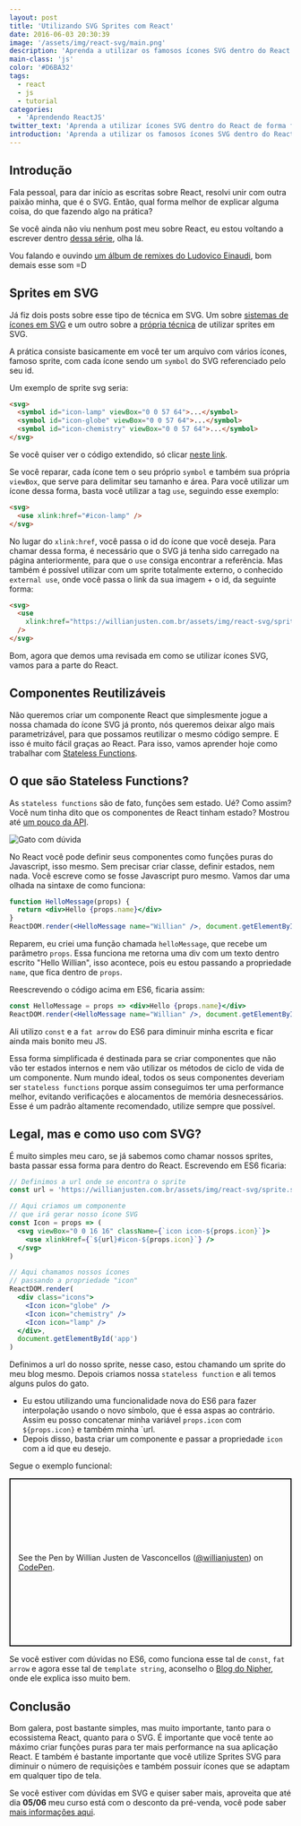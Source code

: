 ```yaml
---
layout: post
title: 'Utilizando SVG Sprites com React'
date: 2016-06-03 20:30:39
image: '/assets/img/react-svg/main.png'
description: 'Aprenda a utilizar os famosos ícones SVG dentro do React de forma bem fácil com Stateless Functions.'
main-class: 'js'
color: '#D6BA32'
tags:
  - react
  - js
  - tutorial
categories:
  - 'Aprendendo ReactJS'
twitter_text: 'Aprenda a utilizar ícones SVG dentro do React de forma fácil.'
introduction: 'Aprenda a utilizar os famosos ícones SVG dentro do React de forma bem fácil.'
---
```


## Introdução

Fala pessoal, para dar início as escritas sobre React, resolvi unir com outra paixão minha, que é o SVG. Então, qual forma melhor de explicar alguma coisa, do que fazendo algo na prática?

Se você ainda não viu nenhum post meu sobre React, eu estou voltando a escrever dentro [dessa série](https://willianjusten.com.br/series/#aprendendo-reactjs), olha lá.

Vou falando e ouvindo [um álbum de remixes do Ludovico Einaudi](https://open.spotify.com/album/5vvLGd70sOZSZddNnIejFv), bom demais esse som =D

## Sprites em SVG

Já fiz dois posts sobre esse tipo de técnica em SVG. Um sobre [sistemas de ícones em SVG](https://willianjusten.com.br/sistemas-de-icones-em-svg/) e um outro sobre a [própria técnica](https://willianjusten.com.br/usando-svg-sprites/) de utilizar sprites em SVG.

A prática consiste basicamente em você ter um arquivo com vários ícones, famoso sprite, com cada ícone sendo um `symbol` do SVG referenciado pelo seu id.

Um exemplo de sprite svg seria:

```html
<svg>
  <symbol id="icon-lamp" viewBox="0 0 57 64">...</symbol>
  <symbol id="icon-globe" viewBox="0 0 57 64">...</symbol>
  <symbol id="icon-chemistry" viewBox="0 0 57 64">...</symbol>
</svg>
```

Se você quiser ver o código extendido, só clicar [neste link](https://willianjusten.com.br/assets/img/react-svg/sprite.svg).

Se você reparar, cada ícone tem o seu próprio `symbol` e também sua própria `viewBox`, que serve para delimitar seu tamanho e área. Para você utilizar um ícone dessa forma, basta você utilizar a tag `use`, seguindo esse exemplo:

```html
<svg>
  <use xlink:href="#icon-lamp" />
</svg>
```

No lugar do `xlink:href`, você passa o id do ícone que você deseja. Para chamar dessa forma, é necessário que o SVG já tenha sido carregado na página anteriormente, para que o `use` consiga encontrar a referência. Mas também é possível utilizar com um sprite totalmente externo, o conhecido `external use`, onde você passa o link da sua imagem + o id, da seguinte forma:

```html
<svg>
  <use
    xlink:href="https://willianjusten.com.br/assets/img/react-svg/sprite.svg#icon-lamp"
  />
</svg>
```

Bom, agora que demos uma revisada em como se utilizar ícones SVG, vamos para a parte do React.

## Componentes Reutilizáveis

Não queremos criar um componente React que simplesmente jogue a nossa chamada do ícone SVG já pronto, nós queremos deixar algo mais parametrizável, para que possamos reutilizar o mesmo código sempre. E isso é muito fácil graças ao React. Para isso, vamos aprender hoje como trabalhar com [Stateless Functions](https://facebook.github.io/react/docs/reusable-components.html#stateless-functions).

## O que são Stateless Functions?

As `stateless functions` são de fato, funções sem estado. Ué? Como assim? Você num tinha dito que os componentes de React tinham estado? Mostrou até [um pouco da API](https://willianjusten.com.br/o-basico-da-api-do-reactjs/).

![Gato com dúvida](https://warosu.org/data/fa/img/0063/58/1371640339134.png)

No React você pode definir seus componentes como funções puras do Javascript, isso mesmo. Sem precisar criar classe, definir estados, nem nada. Você escreve como se fosse Javascript puro mesmo. Vamos dar uma olhada na sintaxe de como funciona:

```jsx
function HelloMessage(props) {
  return <div>Hello {props.name}</div>
}
ReactDOM.render(<HelloMessage name="Willian" />, document.getElementById('app'))
```

Reparem, eu criei uma função chamada `helloMessage`, que recebe um parâmetro `props`. Essa funciona me retorna uma div com um texto dentro escrito "Hello Willian", isso acontece, pois eu estou passando a propriedade `name`, que fica dentro de `props`.

Reescrevendo o código acima em ES6, ficaria assim:

```jsx
const HelloMessage = props => <div>Hello {props.name}</div>
ReactDOM.render(<HelloMessage name="Willian" />, document.getElementById('app'))
```

Ali utilizo `const` e a `fat arrow` do ES6 para diminuir minha escrita e ficar ainda mais bonito meu JS.

Essa forma simplificada é destinada para se criar componentes que não vão ter estados internos e nem vão utilizar os métodos de ciclo de vida de um componente. Num mundo ideal, todos os seus componentes deveriam ser `stateless functions` porque assim conseguimos ter uma performance melhor, evitando verificações e alocamentos de memória desnecessários. Esse é um padrão altamente recomendado, utilize sempre que possível.

## Legal, mas e como uso com SVG?

É muito simples meu caro, se já sabemos como chamar nossos sprites, basta passar essa forma para dentro do React. Escrevendo em ES6 ficaria:

```jsx
// Definimos a url onde se encontra o sprite
const url = 'https://willianjusten.com.br/assets/img/react-svg/sprite.svg'

// Aqui criamos um componente
// que irá gerar nosso ícone SVG
const Icon = props => (
  <svg viewBox="0 0 16 16" className={`icon icon-${props.icon}`}>
    <use xlinkHref={`${url}#icon-${props.icon}`} />
  </svg>
)

// Aqui chamamos nossos ícones
// passando a propriedade "icon"
ReactDOM.render(
  <div class="icons">
    <Icon icon="globe" />
    <Icon icon="chemistry" />
    <Icon icon="lamp" />
  </div>,
  document.getElementById('app')
)
```

Definimos a url do nosso sprite, nesse caso, estou chamando um sprite do meu blog mesmo. Depois criamos nossa `stateless function` e ali temos alguns pulos do gato.

- Eu estou utilizando uma funcionalidade nova do ES6 para fazer interpolação usando o novo símbolo, que é essa aspas ao contrário. Assim eu posso concatenar minha variável `props.icon` com `${props.icon}` e também minha `url.
- Depois disso, basta criar um componente e passar a propriedade `icon` com a id que eu desejo.

Segue o exemplo funcional:

<p class="codepen" data-height="300" data-default-tab="html,result" data-slug-hash="bedoLV" data-user="willianjusten" style="height: 300px; box-sizing: border-box; display: flex; align-items: center; justify-content: center; border: 2px solid; margin: 1em 0; padding: 1em;">
  <span>See the Pen <a href="https://codepen.io/willianjusten/pen/bedoLV">
  </a> by Willian Justen de Vasconcellos (<a href="https://codepen.io/willianjusten">@willianjusten</a>)
  on <a href="https://codepen.io">CodePen</a>.</span>
</p>
<script async src="https://cpwebassets.codepen.io/assets/embed/ei.js"></script>

Se você estiver com dúvidas no ES6, como funciona esse tal de `const`, `fat arrow` e agora esse tal de `template string`, aconselho o [Blog do Nipher](https://nipher.io/series), onde ele explica isso muito bem.

## Conclusão

Bom galera, post bastante simples, mas muito importante, tanto para o ecossistema React, quanto para o SVG. É importante que você tente ao máximo criar funções puras para ter mais performance na sua aplicação React. E também é bastante importante que você utilize Sprites SVG para diminuir o número de requisições e também possuir ícones que se adaptam em qualquer tipo de tela.

Se você estiver com dúvidas em SVG e quiser saber mais, aproveita que até dia **05/06** meu curso está com o desconto da pré-venda, você pode saber [mais informações aqui](https://willianjusten.com.br/pre-venda-curso-de-svg/).
